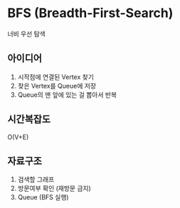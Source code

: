 # BFS (Breadth-First-Search)
너비 우선 탐색

## 아이디어
1. 시작점에 연결된 Vertex 찾기
2. 찾은 Vertex를 Queue에 저장
3. Queue의 맨 앞에 있는 걸 뽑아서 반복

## 시간복잡도
O(V+E)

## 자료구조
1. 검색할 그래프
2. 방문여부 확인 (재방문 금지)
3. Queue (BFS 실행)